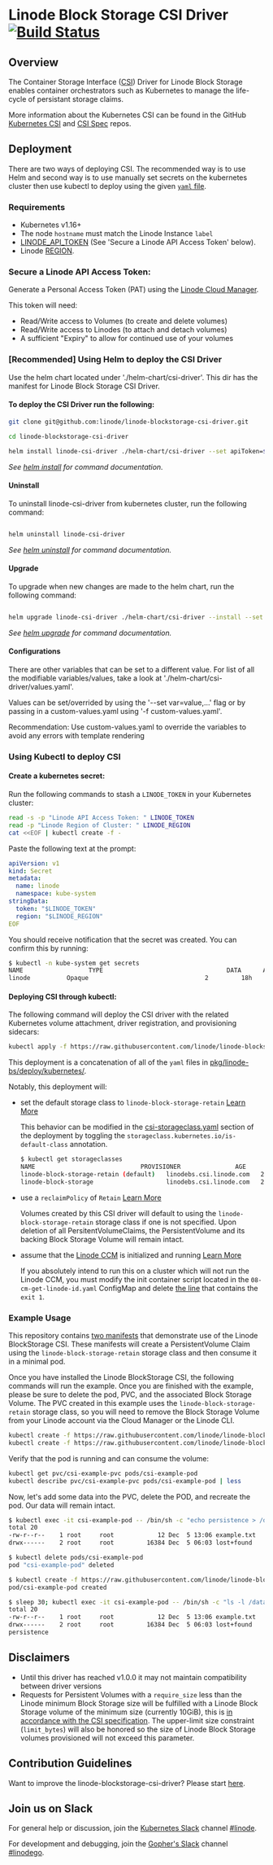 # Linode Block Storage CSI Driver [![Build Status](https://travis-ci.com/linode/linode-blockstorage-csi-driver.svg?branch=master)](https://travis-ci.com/linode/linode-blockstorage-csi-driver)

## Overview
The Container Storage Interface ([CSI](https://github.com/container-storage-interface/spec)) Driver for Linode Block Storage enables container orchestrators such as Kubernetes to manage the life-cycle of persistant storage claims.

More information about the Kubernetes CSI can be found in the GitHub [Kubernetes CSI](https://kubernetes-csi.github.io/docs/example.html) and [CSI Spec](https://github.com/container-storage-interface/spec/) repos.

## Deployment

There are two ways of deploying CSI. The recommended way is to use Helm and second way is to use manually set secrets on the kubernetes cluster then use kubectl to deploy using the given [`yaml` file](https://raw.githubusercontent.com/linode/linode-blockstorage-csi-driver/master/pkg/linode-bs/deploy/releases/linode-blockstorage-csi-driver.yaml). 

### Requirements

* Kubernetes v1.16+
* The node `hostname` must match the Linode Instance `label`
* [LINODE_API_TOKEN](https://cloud.linode.com/profile/tokens) (See 'Secure a Linode API Access Token' below).
* Linode [REGION](https://api.linode.com/v4/regions).

### Secure a Linode API Access Token:

Generate a Personal Access Token (PAT) using the [Linode Cloud Manager](https://cloud.linode.com/profile/tokens).

This token will need:

* Read/Write access to Volumes (to create and delete volumes)
* Read/Write access to Linodes (to attach and detach volumes)
* A sufficient "Expiry" to allow for continued use of your volumes

### [Recommended] Using Helm to deploy the CSI Driver

Use the helm chart located under './helm-chart/csi-driver'. This dir has the manifest for Linode Block Storage CSI Driver.

#### To deploy the CSI Driver run the following:
```sh
git clone git@github.com:linode/linode-blockstorage-csi-driver.git

cd linode-blockstorage-csi-driver

helm install linode-csi-driver ./helm-chart/csi-driver --set apiToken=$LINODE_API_TOKEN,region=$REGION
```
_See [helm install](https://helm.sh/docs/helm/helm_install/) for command documentation._

#### Uninstall

To uninstall linode-csi-driver from kubernetes cluster, run the following command:

```sh

helm uninstall linode-csi-driver

```
_See [helm uninstall](https://helm.sh/docs/helm/helm_uninstall/) for command documentation._

#### Upgrade

To upgrade when new changes are made to the helm chart, run the following command:

```sh

helm upgrade linode-csi-driver ./helm-chart/csi-driver --install --set apiToken=$LINODE_API_TOKEN,region=$REGION

```
_See [helm upgrade](https://helm.sh/docs/helm/helm_upgrade/) for command documentation._

#### Configurations

There are other variables that can be set to a different value. For list of all the modifiable variables/values, take a look at './helm-chart/csi-driver/values.yaml'. 

Values can be set/overrided by using the '--set var=value,...' flag or by passing in a custom-values.yaml using '-f custom-values.yaml'.

Recommendation: Use custom-values.yaml to override the variables to avoid any errors with template rendering


### Using Kubectl to deploy CSI

#### Create a kubernetes secret:

Run the following commands to stash a `LINODE_TOKEN` in your Kubernetes cluster:

```bash
read -s -p "Linode API Access Token: " LINODE_TOKEN
read -p "Linode Region of Cluster: " LINODE_REGION
cat <<EOF | kubectl create -f -
```

Paste the following text at the prompt:

```yaml
apiVersion: v1
kind: Secret
metadata:
  name: linode
  namespace: kube-system
stringData:
  token: "$LINODE_TOKEN"
  region: "$LINODE_REGION"
EOF
```

You should receive notification that the secret was created.  You can confirm this by running:

```sh
$ kubectl -n kube-system get secrets
NAME                  TYPE                                  DATA      AGE
linode          Opaque                                2         18h
```

#### Deploying CSI through kubectl:

The following command will deploy the CSI driver with the related Kubernetes volume attachment, driver registration, and provisioning sidecars:

```sh
kubectl apply -f https://raw.githubusercontent.com/linode/linode-blockstorage-csi-driver/master/pkg/linode-bs/deploy/releases/linode-blockstorage-csi-driver.yaml
```

This deployment is a concatenation of all of the `yaml` files in [pkg/linode-bs/deploy/kubernetes/](https://github.com/linode/linode-blockstorage-csi-driver/tree/master/pkg/linode-bs/deploy/kubernetes/).

Notably, this deployment will:

* set the default storage class to `linode-block-storage-retain` [Learn More](https://kubernetes.io/docs/tasks/administer-cluster/change-default-storage-class/)

  This behavior can be modified in the [csi-storageclass.yaml](https://github.com/linode/linode-blockstorage-csi-driver/blob/master/pkg/linode-bs/deploy/kubernetes/05-csi-storageclass.yaml) section of the deployment by toggling the `storageclass.kubernetes.io/is-default-class` annotation.

  ```sh
  $ kubectl get storageclasses
  NAME                             PROVISIONER               AGE
  linode-block-storage-retain (default)   linodebs.csi.linode.com   2d
  linode-block-storage                    linodebs.csi.linode.com   2d
  ```

* use a `reclaimPolicy` of `Retain` [Learn More](https://kubernetes.io/docs/tasks/administer-cluster/change-pv-reclaim-policy/)

  Volumes created by this CSI driver will default to using the `linode-block-storage-retain` storage class if one is not specified. Upon deletion of all PersitentVolumeClaims, the PersistentVolume and its backing Block Storage Volume will remain intact.

* assume that the [Linode CCM](https://github.com/linode/linode-cloud-controller-manager) is initialized and running [Learn More](https://kubernetes.io/docs/reference/command-line-tools-reference/cloud-controller-manager/)

  If you absolutely intend to run this on a cluster which will not run the Linode CCM, you must modify the init container script located in the `08-cm-get-linode-id.yaml` ConfigMap and delete [the line](https://github.com/linode/linode-blockstorage-csi-driver/blob/master/pkg/linode-bs/deploy/kubernetes/08-cm-get-linode-id.yaml#L19) that contains the `exit 1`.

### Example Usage

This repository contains [two manifests](https://github.com/linode/linode-blockstorage-csi-driver/tree/master/pkg/linode-bs/examples/kubernetes) that demonstrate use of the Linode BlockStorage CSI.  These manifests will create a PersistentVolume Claim using the `linode-block-storage-retain` storage class and then consume it in a minimal pod.

Once you have installed the Linode BlockStorage CSI, the following commands will run the example.  Once you are finished with the example, please be sure to delete the pod, PVC, and the associated Block Storage Volume. The PVC created in this example uses the `linode-block-storage-retain` storage class, so you will need to remove the Block Storage Volume from your Linode account via the Cloud Manager or the Linode CLI.

```sh
kubectl create -f https://raw.githubusercontent.com/linode/linode-blockstorage-csi-driver/master/pkg/linode-bs/examples/kubernetes/csi-pvc.yaml
kubectl create -f https://raw.githubusercontent.com/linode/linode-blockstorage-csi-driver/master/pkg/linode-bs/examples/kubernetes/csi-app.yaml
```

Verify that the pod is running and can consume the volume:

```sh
kubectl get pvc/csi-example-pvc pods/csi-example-pod
kubectl describe pvc/csi-example-pvc pods/csi-example-pod | less
```

Now, let's add some data into the PVC, delete the POD, and recreate the pod.  Our data will remain intact.

```sh
$ kubectl exec -it csi-example-pod -- /bin/sh -c "echo persistence > /data/example.txt; ls -l /data"
total 20
-rw-r--r--    1 root     root            12 Dec  5 13:06 example.txt
drwx------    2 root     root         16384 Dec  5 06:03 lost+found

$ kubectl delete pods/csi-example-pod
pod "csi-example-pod" deleted

$ kubectl create -f https://raw.githubusercontent.com/linode/linode-blockstorage-csi-driver/master/pkg/linode-bs/examples/kubernetes/csi-app.yaml
pod/csi-example-pod created

$ sleep 30; kubectl exec -it csi-example-pod -- /bin/sh -c "ls -l /data; cat /data/example.txt"
total 20
-rw-r--r--    1 root     root            12 Dec  5 13:06 example.txt
drwx------    2 root     root         16384 Dec  5 06:03 lost+found
persistence

```

## Disclaimers

* Until this driver has reached v1.0.0 it may not maintain compatibility between driver versions
* Requests for Persistent Volumes with a `require_size` less than the Linode minimum Block Storage size will be fulfilled with a Linode Block Storage volume of the minimum size (currently 10GiB), this is [in accordance with the CSI specification](https://github.com/container-storage-interface/spec/blob/v1.0.0/spec.md#createvolume).  The upper-limit size constraint (`limit_bytes`) will also be honored so the size of Linode Block Storage volumes provisioned will not exceed this parameter.

## Contribution Guidelines

Want to improve the linode-blockstorage-csi-driver? Please start [here](.github/CONTRIBUTING.md).

## Join us on Slack

For general help or discussion, join the [Kubernetes Slack](http://slack.k8s.io/) channel [#linode](https://kubernetes.slack.com/messages/CD4B15LUR).

For development and debugging, join the [Gopher's Slack](https://invite.slack.golangbridge.org/) channel [#linodego](https://gophers.slack.com/messages/CAG93EB2S).
